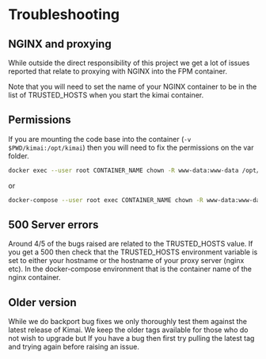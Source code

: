 # Troubleshooting

## NGINX and proxying

While outside the direct responsibility of this project we get a lot of issues reported that relate to proxying with 
NGINX into the FPM container.

Note that you will need to set the name of your NGINX container to be in the list of TRUSTED_HOSTS when you start the 
kimai container.

## Permissions

If you are mounting the code base into the container (`-v $PWD/kimai:/opt/kimai`) then you will need to fix the permissions on the var folder.

```bash
docker exec --user root CONTAINER_NAME chown -R www-data:www-data /opt/kimai/var
```

or

```bash
docker-compose --user root exec CONTAINER_NAME chown -R www-data:www-data /opt/kimai/var
```

## 500 Server errors

Around 4/5 of the bugs raised are related to the TRUSTED_HOSTS value.  If you get a 500 then check that the 
TRUSTED_HOSTS environment variable is set to either your hostname or the hostname of your proxy server (nginx etc).  In
the docker-compose environment that is the container name of the nginx container.

## Older version

While we do backport bug fixes we only thoroughly test them against the latest release of Kimai.  We keep the older 
tags available for those who do not wish to upgrade but If you have a bug then first try pulling the latest tag and 
trying again before raising an issue.